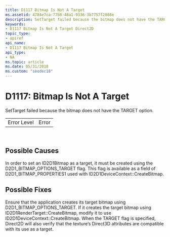 ```yaml
---
title: D1117 Bitmap Is Not A Target
ms.assetid: 4784e7ca-77b8-48a1-9336-3b7757f2088e
description: SetTarget failed because the bitmap does not have the TARGET option.
keywords:
- D1117 Bitmap Is Not A Target Direct2D
topic_type:
- apiref
api_name:
- D1117 Bitmap Is Not A Target
api_type:
- NA
ms.topic: article
ms.date: 05/31/2018
ms.custom: "seodec18"
---
```


# D1117: Bitmap Is Not A Target

SetTarget failed because the bitmap does not have the TARGET option.



|             |       |
|-------------|-------|
| Error Level | Error |



 

## Possible Causes

In order to set an ID2D1Bitmap as a target, it must be created using the D2D1\_BITMAP\_OPTIONS\_TARGET flag. This flag is available as a field of D2D1\_BITMAP\_PROPERTIES1 used with ID2D1DeviceContext::CreateBitmap.

## Possible Fixes

Ensure that the application creates its target bitmap using D2D1\_BITMAP\_OPTIONS\_TARGET. If it creates the target bitmap using ID2D1RenderTarget::CreateBitmap, modify it to use ID2D1DeviceContext::CreateBitmap. When the TARGET flag is specified, Direct2D will also verify that the texture’s Direct3D attributes are compatible with its use as a target.

 

 




